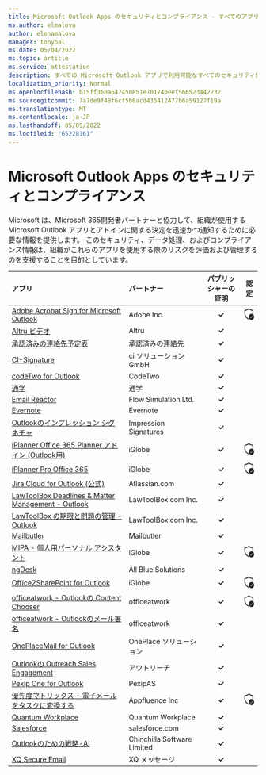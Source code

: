```yaml
---
title: Microsoft Outlook Apps のセキュリティとコンプライアンス - すべてのアプリ
ms.author: elmalova
author: elenamalova
manager: tonybal
ms.date: 05/04/2022
ms.topic: article
ms.service: attestation
description: すべての Microsoft Outlook アプリで利用可能なすべてのセキュリティ情報とコンプライアンス情報。
localization_priority: Normal
ms.openlocfilehash: b15ff360a647450e51e701740eef566523442232
ms.sourcegitcommit: 7a7de9f48f6cf5b6acd435412477b6a59127f19a
ms.translationtype: MT
ms.contentlocale: ja-JP
ms.lasthandoff: 05/05/2022
ms.locfileid: "65228161"
---
```

# <a name="microsoft-outlook-apps-security-and-compliance"></a>Microsoft Outlook Apps のセキュリティとコンプライアンス

Microsoft は、Microsoft 365開発者パートナーと協力して、組織が使用する Microsoft Outlook アプリとアドインに関する決定を迅速かつ通知するために必要な情報を提供します。 このセキュリティ、データ処理、およびコンプライアンス情報は、組織がこれらのアプリを使用する際のリスクを評価および管理するのを支援することを目的としています。

| **アプリ** | **パートナー** | **パブリッシャーの証明** | **認定** |
|:--------|:------------|:----------------------:|:-------------:|
| [Adobe Acrobat Sign for Microsoft Outlook](./adobe-inc-acrobat-sign-for-microsoft-outlook.md) | Adobe Inc. | **✓** | <img alt="Certified application badge" src="../media/certified-badge.png" height="25" width="25" /> |
| [Altru ビデオ](./altru-videos.md) | Altru | **✓** |  |
| [承認済みの連絡先予定表](./approved-contact-calendars.md) | 承認済みの連絡先 | **✓** |  |
| [CI-Signature](./ci-solution-gmbh-signature.md) | ci ソリューション GmbH | **✓** |  |
| [codeTwo for Outlook](./codetwo-for-outlook.md) | CodeTwo | **✓** |  |
| [通学](./commuty.md) | 通学 | **✓** |  |
| [Email Reactor](./flow-simulation-ltd-email-reactor.md) | Flow Simulation Ltd. | **✓** |  |
| [Evernote](./evernote.md) | Evernote | **✓** |  |
| [Outlookのインプレッション シグネチャ](./impression-signatures-for-outlook.md) | Impression Signatures | **✓** |  |
| [iPlanner Office 365 Planner アドイン (Outlook用)](./iglobe-iplanner-office-365-planner-add-in-for-outlook.md) | iGlobe | **✓** | <img alt="Certified application badge" src="../media/certified-badge.png" height="25" width="25" /> |
| [iPlanner Pro Office 365](./iglobe-iplanner-pro-office-365.md) | iGlobe | **✓** | <img alt="Certified application badge" src="../media/certified-badge.png" height="25" width="25" /> |
| [Jira Cloud for Outlook (公式)](./atlassiancom-jira-cloud-for-outlook-official.md) | Atlassian.com | **✓** |  |
| [LawToolBox Deadlines &amp; Matter Management - Outlook](./lawtoolboxcom-inc-lawtoolbox-deadlinesmatter-management-outlook.md) | LawToolBox.com Inc. | **✓** |  |
| [LawToolBox の期限と問題の管理 - Outlook](./lawtoolboxcom-inc-lawtoolbox-deadlines-and-matter-management-outlook.md) | LawToolBox.com Inc. | **✓** |  |
| [Mailbutler](./mailbutler.md) | Mailbutler | **✓** |  |
| [MIPA - 個人用パーソナル アシスタント](./iglobe-mipa-your-own-personal-assistant.md) | iGlobe | **✓** | <img alt="Certified application badge" src="../media/certified-badge.png" height="25" width="25" /> |
| [ngDesk](./all-blue-solutions-ngdesk.md) | All Blue Solutions | **✓** |  |
| [Office2SharePoint for Outlook](./iglobe-office2sharepoint-for-outlook.md) | iGlobe | **✓** | <img alt="Certified application badge" src="../media/certified-badge.png" height="25" width="25" /> |
| [officeatwork - Outlookの Content Chooser](./officeatwork-officeatworkcontent-chooser-for-outlook.md) | officeatwork | **✓** | <img alt="Certified application badge" src="../media/certified-badge.png" height="25" width="25" /> |
| [officeatwork - Outlookのメール署名](./officeatwork-officeatworkmail-signature-for-outlook.md) | officeatwork | **✓** |  |
| [OnePlaceMail for Outlook](./oneplace-solutions-oneplacemail-for-outlook.md) | OnePlace ソリューション | **✓** |  |
| [Outlookの Outreach Sales Engagement](./outreach-sales-engagement-for-outlook.md) | アウトリーチ | **✓** |  |
| [Pexip One for Outlook](./pexipas-pexip-one-for-outlook.md) | PexipAS | **✓** |  |
| [優先度マトリックス - 電子メールをタスクに変換する](./appfluence-inc-priority-matrix-turn-emails-into-tasks.md) | Appfluence Inc | **✓** | <img alt="Certified application badge" src="../media/certified-badge.png" height="25" width="25" /> |
| [Quantum Workplace](./quantum-workplace.md) | Quantum Workplace | **✓** |  |
| [Salesforce](./salesforcecom-salesforce.md) | salesforce.com | **✓** |  |
| [Outlookのための戦略-AI](./chinchilla-software-limited-strategy-ai-for-outlook.md) | Chinchilla Software Limited | **✓** |  |
| [XQ Secure Email](./xq-message-secure-email.md) | XQ メッセージ | **✓** |  |

